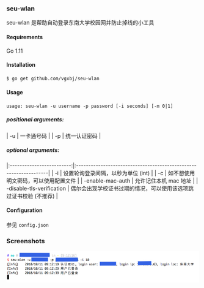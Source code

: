 ### seu-wlan

seu-wlan 是帮助自动登录东南大学校园网并防止掉线的小工具

#### Requirements

Go 1.11

#### Installation

```sh
$ go get github.com/vgxbj/seu-wlan
```

#### Usage
```
usage: seu-wlan -u username -p password [-i seconds] [-m 0|1]
```

##### positional arguments:
| -u | 一卡通号码   |
| -p | 统一认证密码 |

##### optional arguments:
|:-------------------------:|:------------------------------------------------------------------|
| -i                        | 设置轮询登录间隔，以秒为单位 (int)                                |
| -c                        | 如不想使用明文密码，可以使用配置文件                              |
| -enable-mac-auth          | 允许记住本机 mac 地址                                             |
| -disable-tls-verification | 偶尔会出现学校证书过期的情况，可以使用该选项跳过证书校验 (不推荐) |

#### Configuration
参见 ``config.json``

### Screenshots
![](./.screenshot/seu-wlan-screenshot.jpg)
